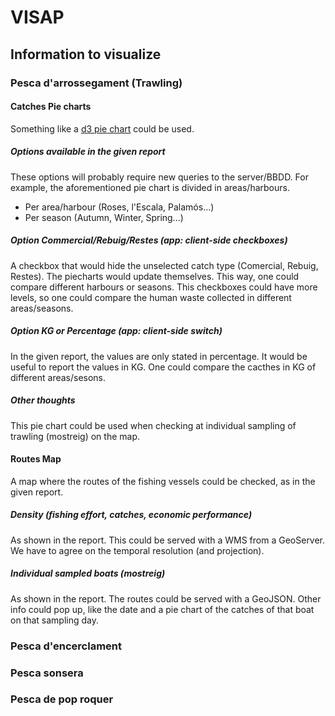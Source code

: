 # VISAP
## Information to visualize
### Pesca d'arrossegament (Trawling)
#### Catches Pie charts
Something like a [d3 pie chart](https://bluenetcataccio4.github.io/VISAP/piechart/) could be used.
##### Options available in the given report
These options will probably require new queries to the server/BBDD. For example, the aforementioned pie chart is divided in areas/harbours.
- Per area/harbour (Roses, l'Escala, Palamós...)
- Per season (Autumn, Winter, Spring...)

##### Option Commercial/Rebuig/Restes (app: client-side checkboxes)
A checkbox that would hide the unselected catch type (Comercial, Rebuig, Restes). The piecharts would update themselves. This way, one could compare different harbours or seasons. This checkboxes could have more levels, so one could compare the human waste collected in different areas/seasons.

##### Option KG or Percentage (app: client-side switch)
In the given report, the values are only stated in percentage. It would be useful to report the values in KG. One could compare the cacthes in KG of different areas/sesons.

##### Other thoughts
This pie chart could be used when checking at individual sampling of trawling (mostreig) on the map.

#### Routes Map
A map where the routes of the fishing vessels could be checked, as in the given report.

##### Density (fishing effort, catches, economic performance)
As shown in the report. This could be served with a WMS from a GeoServer. We have to agree on the temporal resolution (and projection).

##### Individual sampled boats (mostreig)
As shown in the report. The routes could be served with a GeoJSON. Other info could pop up, like the date and a pie chart of the catches of that boat on that sampling day.

### Pesca d'encerclament

### Pesca sonsera

### Pesca de pop roquer
